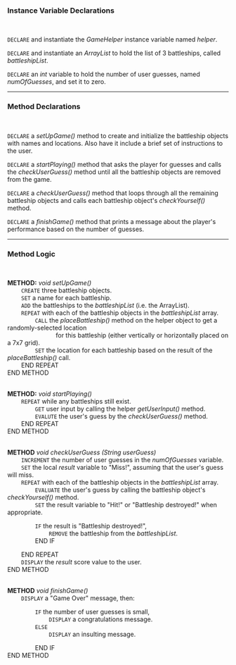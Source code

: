 ### Instance Variable Declarations
<br>  

`DECLARE` and instantiate the _GameHelper_ instance variable named _helper_.

`DECLARE` and instantiate an _ArrayList_ to hold the list of 3 battleships, called _battleshipList_.

`DECLARE` an _int_ variable to hold the number of user guesses, named _numOfGuesses_, and set it to zero.

---
### Method Declarations
<br>

`DECLARE` a _setUpGame()_ method to create and initialize the battleship objects with names and locations.
Also have it include a brief set of instructions to the user.

`DECLARE` a _startPlaying()_ method that asks the player for guesses and calls the _checkUserGuess()_ method until all
the battleship objects are removed from the game.

`DECLARE` a _checkUserGuess()_ method that loops through all the remaining battleship objects and calls each battleship
object's _checkYourself()_ method.

`DECLARE` a _finishGame()_ method that prints a message about the player's performance based on the number of guesses.

---
### Method Logic
<br>

**METHOD:** _void setUpGame()_  
&nbsp; &nbsp; &nbsp; &nbsp;
`CREATE` three battleship objects.  
&nbsp; &nbsp; &nbsp; &nbsp;
`SET` a name for each battleship.  
&nbsp; &nbsp; &nbsp; &nbsp;
`ADD` the battleships to the _battleshipList_ (i.e. the ArrayList).   
&nbsp; &nbsp; &nbsp; &nbsp;
`REPEAT` with each of the battleship objects in the _battleshipList_ array.  
&nbsp; &nbsp; &nbsp; &nbsp; &nbsp; &nbsp; &nbsp; &nbsp;
`CALL` the _placeBattleship()_ method on the helper object to get a randomly-selected location  
&nbsp; &nbsp; &nbsp; &nbsp;&nbsp; &nbsp; &nbsp; &nbsp;&nbsp; &nbsp; &nbsp; &nbsp;&nbsp; &nbsp; &nbsp;&nbsp;
for this battleship (either vertically or horizontally placed on a 7x7 grid).  
&nbsp; &nbsp; &nbsp; &nbsp; &nbsp; &nbsp; &nbsp; &nbsp;
`SET` the location for each battleship based on the result of the _placeBattleship()_ call.  
&nbsp; &nbsp; &nbsp; &nbsp;
END REPEAT  
END METHOD  
<br>

**METHOD:** _void startPlaying()_  
&nbsp; &nbsp; &nbsp; &nbsp;
`REPEAT` while any battleships still exist.  
&nbsp; &nbsp; &nbsp; &nbsp; &nbsp; &nbsp; &nbsp; &nbsp;
`GET` user input by calling the helper _getUserInput()_ method.  
&nbsp; &nbsp; &nbsp; &nbsp; &nbsp; &nbsp; &nbsp; &nbsp;
`EVALUTE` the user's guess by the _checkUserGuess()_ method.  
&nbsp; &nbsp; &nbsp; &nbsp;
END REPEAT  
END METHOD  
<br>

**METHOD** _void checkUserGuess (String userGuess)_  
&nbsp; &nbsp; &nbsp; &nbsp;
`INCREMENT` the number of user guesses in the _numOfGuesses_ variable.  
&nbsp; &nbsp; &nbsp; &nbsp;
`SET` the local _result_ variable to "Miss!", assuming that the user's guess will miss.  
&nbsp; &nbsp; &nbsp; &nbsp;
`REPEAT` with each of the battleship objects in the _battleshipList_ array.  
&nbsp; &nbsp; &nbsp; &nbsp; &nbsp; &nbsp; &nbsp; &nbsp;
`EVALUATE` the user's guess by calling the battleship object's _checkYourself()_ method.  
&nbsp; &nbsp; &nbsp; &nbsp; &nbsp; &nbsp; &nbsp; &nbsp;
`SET` the result variable to "Hit!" or "Battleship destroyed!" when appropriate.

&nbsp; &nbsp; &nbsp; &nbsp; &nbsp; &nbsp; &nbsp; &nbsp;
`IF` the result is "Battleship destroyed!",  
&nbsp; &nbsp; &nbsp; &nbsp; &nbsp; &nbsp; &nbsp; &nbsp; &nbsp; &nbsp; &nbsp; &nbsp;
`REMOVE` the battleship from the _battleshipList_.  
&nbsp; &nbsp; &nbsp; &nbsp; &nbsp; &nbsp; &nbsp; &nbsp;
END IF

&nbsp; &nbsp; &nbsp; &nbsp;
END REPEAT  
&nbsp; &nbsp; &nbsp; &nbsp;
`DISPLAY` the _result_ score value to the user.  
END METHOD  
<br>

**METHOD** _void finishGame()_  
&nbsp; &nbsp; &nbsp; &nbsp;
`DISPLAY` a "Game Over" message, then:

&nbsp; &nbsp; &nbsp; &nbsp; &nbsp; &nbsp; &nbsp; &nbsp;
`IF` the number of user guesses is small,  
&nbsp; &nbsp; &nbsp; &nbsp; &nbsp; &nbsp; &nbsp; &nbsp; &nbsp; &nbsp; &nbsp; &nbsp;
`DISPLAY` a congratulations message.  
&nbsp; &nbsp; &nbsp; &nbsp; &nbsp; &nbsp; &nbsp; &nbsp;
`ELSE`  
&nbsp; &nbsp; &nbsp; &nbsp; &nbsp; &nbsp; &nbsp; &nbsp; &nbsp; &nbsp; &nbsp; &nbsp;
`DISPLAY` an insulting message.

&nbsp; &nbsp; &nbsp; &nbsp; &nbsp; &nbsp; &nbsp; &nbsp;
END IF  
END METHOD